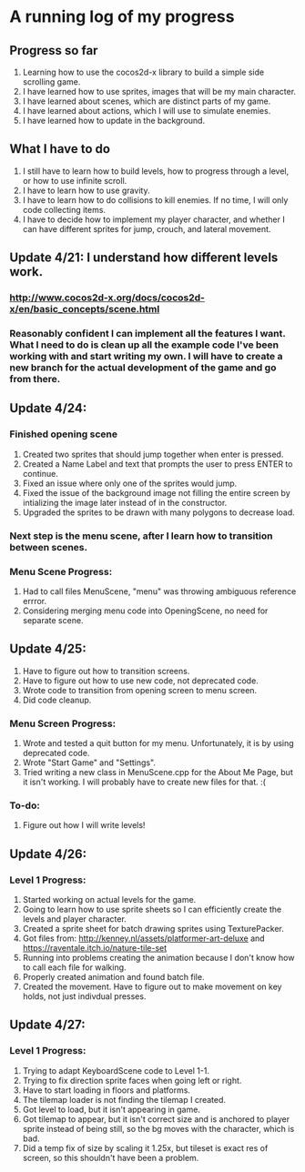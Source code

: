 #  A running log of my progress 

## Progress so far 

1. Learning how to use the cocos2d-x library to build a simple side scrolling game. 
2. I have learned how to use sprites, images that will be my main character. 
3. I have learned about scenes, which are distinct parts of my game. 
4. I have learned about actions, which I will use to simulate enemies. 
5. I have learned how to update in the background. 

## What I have to do

1. I still have to learn how to build levels, how to progress through a level, or how to use infinite scroll. 
2. I have to learn how to use gravity.
3. I have to learn how to do collisions to kill enemies. If no time, I will only code collecting items.
4. I have to decide how to implement my player character, and whether I can have different sprites for jump, crouch, and lateral movement. 


## Update 4/21: I understand how different levels work. 

### http://www.cocos2d-x.org/docs/cocos2d-x/en/basic_concepts/scene.html

### Reasonably confident I can implement all the features I want.  What I need to do is clean up all the example code I've been working with and start writing my own. I will have to create a new branch for the actual development of the game and go from there. 

## Update 4/24:

### Finished opening scene

1. Created two sprites that should jump together when enter is pressed.
2. Created a Name Label and text that prompts the user to press ENTER to continue.
3. Fixed an issue where only one of the sprites would jump.
4. Fixed the issue of the background image not filling the entire screen by intializing the image later instead of in the constructor. 
5. Upgraded the sprites to be drawn with many polygons to decrease load. 

### Next step is the menu scene, after I learn how to transition between scenes.

### Menu Scene Progress:

1. Had to call files MenuScene, "menu" was throwing ambiguous reference errror. 
2. Considering merging menu code into OpeningScene, no need for separate scene.

## Update 4/25:

1. Have to figure out how to transition screens. 
2. Have to figure out how to use new code, not deprecated code. 
3. Wrote code to transition from opening screen to menu screen.
4. Did code cleanup. 

### Menu Screen Progress:

1. Wrote and tested a quit button for my menu. Unfortunately, it is by using deprecated code.
2. Wrote "Start Game" and "Settings".
3. Tried writing a new class in MenuScene.cpp for the About Me Page, but it isn't working. I will probably have to create new files for that. :(

### To-do: 

1. Figure out how I will write levels!

## Update 4/26: 

### Level 1 Progress: 

1.  Started working on actual levels for the game. 
2. Going to learn how to use sprite sheets so I can efficiently create the levels and player character. 
3. Created a sprite sheet for batch drawing sprites using TexturePacker.
4. Got files from: http://kenney.nl/assets/platformer-art-deluxe and https://raventale.itch.io/nature-tile-set
5. Running into problems creating the animation because I don't know how to call each file for walking. 
6. Properly created animation and found batch file. 
7. Created the movement. Have to figure out to make movement on key holds, not just indivdual presses. 

## Update 4/27:

### Level 1 Progress:

1.  Trying to adapt KeyboardScene code to Level 1-1.
2. Trying to fix direction sprite faces when going left or right. 
3. Have to start loading in floors and platforms. 
4. The tilemap loader is not finding the tilemap I created. 
5. Got level to load, but it isn't appearing in game. 
6. Got tilemap to appear, but it isn't correct size and is anchored to player sprite instead of being still, so the bg moves with the character, which is bad. 
7. Did a temp fix of size by scaling it 1.25x, but tileset is exact res of screen, so this shouldn't have been a problem. 
